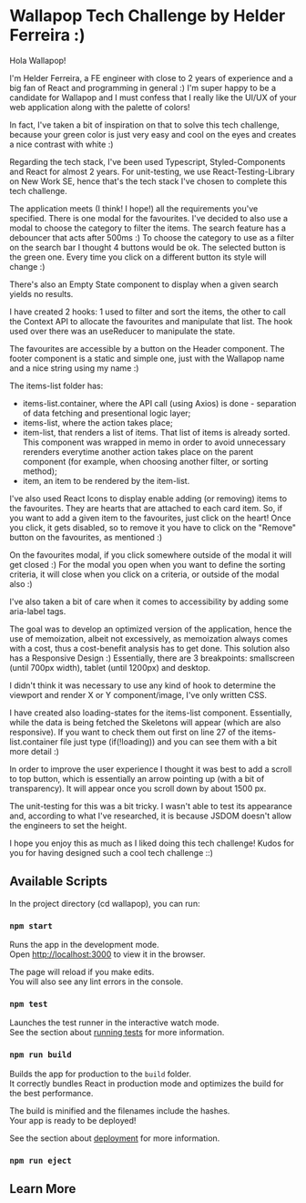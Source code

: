 # Wallapop Tech Challenge by Helder Ferreira :)

Hola Wallapop!

I'm Helder Ferreira, a FE engineer with close to 2 years of experience and a big fan of React and programming in general :)
I'm super happy to be a candidate for Wallapop and I must confess that I really like the UI/UX of your web application along with the palette of colors! 

In fact, I've taken a bit of inspiration on that to solve this tech challenge, because your green color is just very easy and cool on the eyes and creates a nice contrast with white :)

Regarding the tech stack, I've been used Typescript, Styled-Components and React for almost 2 years. For unit-testing, we use React-Testing-Library on New Work SE, hence that's the tech stack I've chosen to complete this tech challenge.

The application meets (I think! I hope!) all the requirements you've specified. There is one modal for the favourites.
I've decided to also use a modal to choose the category to filter the items.
The search feature has a debouncer that acts after 500ms :)
To choose the category to use as a filter on the search bar I thought 4 buttons would be ok. The selected button is the green one. Every time you click on a different button its style will change :)

There's also an Empty State component to display when a given search yields no results.

I have created 2 hooks: 1 used to filter and sort the items, the other to call the Context API to allocate the favourites and manipulate that list. The hook used over there was an useReducer to manipulate the state.

The favourites are accessible by a button on the Header component.
The footer component is a static and simple one, just with the Wallapop name and a nice string using my name :)

The items-list folder has:
- items-list.container, where the API call (using Axios) is done - separation of data fetching and presentional logic layer;
- items-list, where the action takes place;
- item-list, that renders a list of items. That list of items is already sorted. This component was wrapped in memo in order to avoid unnecessary rerenders everytime another action takes place on the parent component (for example, when choosing another filter, or sorting method);
- item, an item to be rendered by the item-list.

I've also used React Icons to display enable adding (or removing) items to the favourites. They are hearts that are attached to each card item. So, if you want to add a given item to the favourites, just click on the heart! Once you click, it gets disabled, so to remove it you have to click on the "Remove" button on the favourites, as mentioned :)

On the favourites modal, if you click somewhere outside of the modal it will get closed :)
For the modal you open when you want to define the sorting criteria, it will close when you click on a criteria, or outside of the modal also :)

I've also taken a bit of care when it comes to accessibility by adding some aria-label tags.

The goal was to develop an optimized version of the application, hence the use of memoization, albeit not excessively, as memoization always comes with a cost, thus a cost-benefit analysis has to get done.
This solution also has a Responsive Design :)
Essentially, there are 3 breakpoints: smallscreen (until 700px width), tablet (until 1200px) and desktop.

I didn't think it was necessary to use any kind of hook to determine the viewport and render X or Y component/image, I've only written CSS.

I have created also loading-states for the items-list component. Essentially, while the data is being fetched the Skeletons will appear (which are also responsive). If you want to check them out first on line 27 of the items-list.container file just type (if(!loading)) and you can see them with a bit more detail :)

In order to improve the user experience I thought it was best to add a scroll to top button, which is essentially an arrow pointing up (with a bit of transparency). It will appear once you scroll down by about 1500 px.

The unit-testing for this was a bit tricky. I wasn't able to test its appearance and, according to what I've researched, it is because JSDOM doesn't allow the engineers to set the height.

I hope you enjoy this as much as I liked doing this tech challenge!
Kudos for you for having designed such a cool tech challenge ::)


## Available Scripts

In the project directory (cd wallapop), you can run:

### `npm start`

Runs the app in the development mode.\
Open [http://localhost:3000](http://localhost:3000) to view it in the browser.

The page will reload if you make edits.\
You will also see any lint errors in the console.

### `npm test`

Launches the test runner in the interactive watch mode.\
See the section about [running tests](https://facebook.github.io/create-react-app/docs/running-tests) for more information.

### `npm run build`

Builds the app for production to the `build` folder.\
It correctly bundles React in production mode and optimizes the build for the best performance.

The build is minified and the filenames include the hashes.\
Your app is ready to be deployed!

See the section about [deployment](https://facebook.github.io/create-react-app/docs/deployment) for more information.

### `npm run eject`


## Learn More


